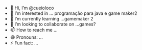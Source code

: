 - 👋 Hi, I’m @cueioloco
- 👀 I’m interested in ... programação para java e game maker2
- 🌱 I’m currently learning ...gamemaker 2
- 💞️ I’m looking to collaborate on ...games?
- 📫 How to reach me ...
- 😄 Pronouns: ...
- ⚡ Fun fact: ...

<!---
cueioloco/cueioloco is a ✨ special ✨ repository because its `README.md` (this file) appears on your GitHub profile.
You can click the Preview link to take a look at your changes.
--->

